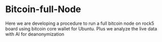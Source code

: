# Bitcoin-full-Node
Here we are developing a procedure to run a full bitcoin node on rock5 board using bitcoin core wallet for Ubuntu. Plus we analyze the live data with AI for deanonymization
